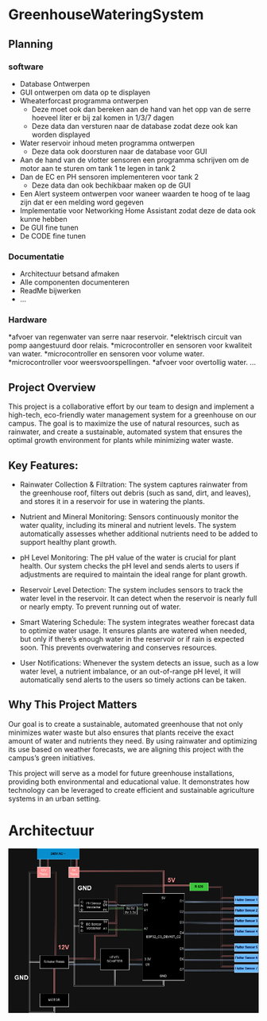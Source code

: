 # GreenhouseWateringSystem
## Planning

### software 

* Database Ontwerpen
* GUI ontwerpen om data op te displayen
* Wheaterforcast programma ontwerpen
  * Deze moet ook dan bereken aan de hand van het opp van de serre hoeveel liter er bij zal komen in 1/3/7 dagen
  * Deze data dan versturen naar de database zodat deze ook kan worden displayed 
* Water reservoir inhoud meten programma ontwerpen
   * Deze data ook doorsturen naar de database voor GUI
* Aan de hand van de vlotter sensoren een programma schrijven om de motor aan te sturen om tank 1 te legen in tank 2
* Dan de EC en PH sensoren implementeren voor tank 2
  * Deze data dan ook bechikbaar maken op de GUI
* Een Alert systeem ontwerpen voor waneer waarden te hoog of te laag zijn dat er een melding word gegeven
* Implementatie voor Networking Home Assistant zodat deze de data ook kunne hebben
* De GUI fine tunen
* De CODE fine tunen

### Documentatie

* Architectuur betsand afmaken
* Alle componenten documenteren
* ReadMe bijwerken
* ...

### Hardware 

*afvoer van regenwater van serre naar reservoir.
*elektrisch circuit van pomp aangestuurd door relais.
*microcontroller en sensoren voor kwaliteit van water.
*microcontroller en sensoren voor volume water.
*microcontroller voor weersvoorspellingen.
*afvoer voor overtollig water.
...



## Project Overview
This project is a collaborative effort by our team to design and implement a high-tech, eco-friendly water management system for a greenhouse on our campus. The goal is to maximize the use of natural resources, such as rainwater, and create a sustainable, automated system that ensures the optimal growth environment for plants while minimizing water waste.

## Key Features:
* Rainwater Collection & Filtration: The system captures rainwater from the greenhouse roof, filters out debris (such as sand, dirt, and leaves), and stores it in a reservoir for use in watering the plants.

* Nutrient and Mineral Monitoring: Sensors continuously monitor the water quality, including its mineral and nutrient levels. The system automatically assesses whether additional nutrients need to be added to 
  support healthy plant growth.

* pH Level Monitoring: The pH value of the water is crucial for plant health. Our system checks the pH level and sends alerts to users if adjustments are required to maintain the ideal range for plant growth.

* Reservoir Level Detection: The system includes sensors to track the water level in the reservoir. It can detect when the reservoir is nearly full or nearly empty. To prevent running out 
  of water.

* Smart Watering Schedule: The system integrates weather forecast data to optimize water usage. It ensures plants are watered when needed, but only if there’s enough water in the reservoir or if rain is 
  expected soon. This prevents overwatering and conserves resources.

* User Notifications: Whenever the system detects an issue, such as a low water level, a nutrient imbalance, or an out-of-range pH level, it will automatically send alerts to the users so timely actions can 
  be taken.

## Why This Project Matters
Our goal is to create a sustainable, automated greenhouse that not only minimizes water waste but also ensures that plants receive the exact amount of water and nutrients they need. By using rainwater and optimizing its use based on weather forecasts, we are aligning this project with the campus’s green initiatives.

This project will serve as a model for future greenhouse installations, providing both environmental and educational value. It demonstrates how technology can be leveraged to create efficient and sustainable agriculture systems in an urban setting.


# Architectuur

<img src="Images/Architectuur.drawio.png" alt="Alt text">



